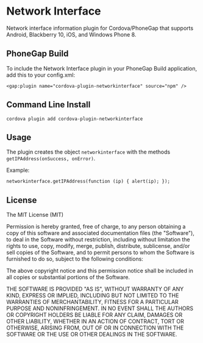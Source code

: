 Network Interface
=================

Network interface information plugin for Cordova/PhoneGap that supports Android, Blackberry 10, iOS, and Windows Phone 8.

## PhoneGap Build

To include the Network Interface plugin in your PhoneGap Build application, add this to your config.xml:

    <gap:plugin name="cordova-plugin-networkinterface" source="npm" />

## Command Line Install

    cordova plugin add cordova-plugin-networkinterface

## Usage

The plugin creates the object `networkinterface` with the methods `getIPAddress(onSuccess, onError)`.

Example:

	networkinterface.getIPAddress(function (ip) { alert(ip); });

## License

The MIT License (MIT)

Permission is hereby granted, free of charge, to any person obtaining a copy
of this software and associated documentation files (the "Software"), to deal
in the Software without restriction, including without limitation the rights
to use, copy, modify, merge, publish, distribute, sublicense, and/or sell
copies of the Software, and to permit persons to whom the Software is
furnished to do so, subject to the following conditions:

The above copyright notice and this permission notice shall be included in
all copies or substantial portions of the Software.

THE SOFTWARE IS PROVIDED "AS IS", WITHOUT WARRANTY OF ANY KIND, EXPRESS OR
IMPLIED, INCLUDING BUT NOT LIMITED TO THE WARRANTIES OF MERCHANTABILITY,
FITNESS FOR A PARTICULAR PURPOSE AND NONINFRINGEMENT. IN NO EVENT SHALL THE
AUTHORS OR COPYRIGHT HOLDERS BE LIABLE FOR ANY CLAIM, DAMAGES OR OTHER
LIABILITY, WHETHER IN AN ACTION OF CONTRACT, TORT OR OTHERWISE, ARISING FROM,
OUT OF OR IN CONNECTION WITH THE SOFTWARE OR THE USE OR OTHER DEALINGS IN
THE SOFTWARE.
